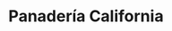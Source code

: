 ---
title: "Panadería California"
url: /guayaquil/panaderia-california-felipe-pezo-campuzano/
shop: Bäckerei
---